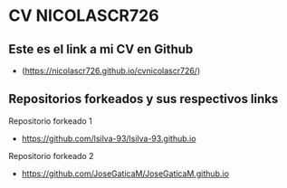 # CV NICOLASCR726

## Este es el link a mi CV en Github

- (https://nicolascr726.github.io/cvnicolascr726/)

## Repositorios forkeados y sus respectivos links

Repositorio forkeado 1

- https://github.com/lsilva-93/lsilva-93.github.io

Repositorio forkeado 2

- https://github.com/JoseGaticaM/JoseGaticaM.github.io
